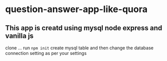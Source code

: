 # question-answer-app-like-quora
## This app is creatd using mysql node express and vanilla js
clone ...
run ``` npm init ```
create mysql table and then change the database connection setting as per your settings
